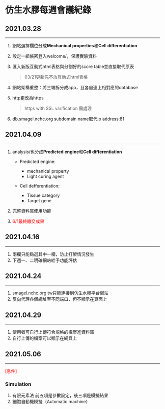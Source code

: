 # 仿生水膠每週會議紀錄
## 2021.03.28
---
1. 網站選擇欄位分成**Mechanical properties**和**Cell differentiation**
2. 設定一組帳密登入welcome/，保護實驗資料
3. 匯入新版互動式html表格與分割好的score table並直接取代原表
   
   > 03/21更新先不放互動式html表格
4. 網站架構重整：將三端拆分成app，且各自連上相對應的database
5. http更改為https
   
   > https with SSL varification 需處理
6. db.smagel.nchc.org subdomain name取代ip address:81

## 2021.04.09
---
1. analysis/也分成**Predicted engine**和**Cell differentiation**
   
   - Predicted engine:
      * mechanical property
      * Light curing agent
   
   - Cell defferentiation:
      * Tissue category
      * Target gene
2. 完整資料庫使用功能
3. <font color=#ff0000>6/1最終繳交成果</font>

## 2021.04.16

---

1. 兩欄只能點選其中一欄，防止打架情況發生
2. 下週一、二明確網站給予功能評估

## 2021.04.24

---

1. smagel.nchc.org.tw只能連接到仿生水膠平台網站
2. 反向代理各個網址至不同端口，但不顯示在頁面上

## 2021.04.29

---

1. 使用者可自行上傳符合規格的檔案進資料庫
2. 自行上傳的檔案可以顯示在網頁上

## 2021.05.06

---

<font color=#ff0000>[急件]</font>

### Simulation

1. 有限元素法
   前五項是參數設定，後三項是模擬結果
2. 細胞自動機模擬（Automatic machine）